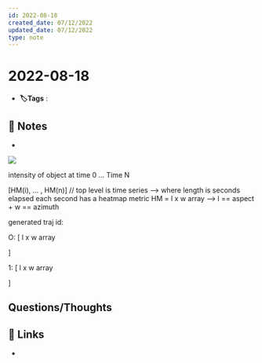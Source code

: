 ```yaml
---
id: 2022-08-18
created_date: 07/12/2022
updated_date: 07/12/2022
type: note
---
```


#  2022-08-18
- **🏷️Tags** :   
[ ](#anki-card)
## 📝 Notes
- 
![](Pasted%20image%2020220819011613.png)

intensity of object at time 0 ... Time N

[HM(i), ... , HM(n)] // top level is time series --> where length is seconds 
elapsed
each second has a heatmap metric
HM = l x w array --> l == aspect + w == azimuth

generated traj id:

O: [
	l x w array
	
]

1: [
	l x w array
	
]

## Questions/Thoughts


## 🔗 Links
- 